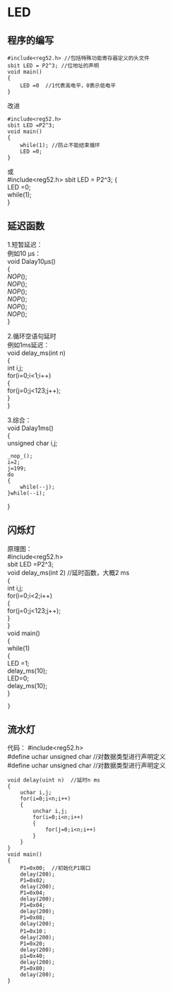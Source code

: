 # LED

## 程序的编写  

    #include<reg52.h> //包括特殊功能寄存器定义的头文件  
    sbit LED = P2^3; //位地址的声明  
    void main()  
    {  
        LED =0  //1代表高电平，0表示低电平  
    }  

改进  

    #include<reg52.h>  
    sbit LED =P2^3;  
    void main()  
    {  
        while(1); //防止不能结束循环
        LED =0; 
    }
或  
    #include<reg52.h>
    sbit LED = P2^3;
    {  
        LED =0;  
        while(1);    
    }  

## 延迟函数  
1.短暂延迟：  
例如10 μs：  
    void Dalay10μs()  
    {  
        _NOP_();  
        _NOP_();  
        _NOP_();  
        _NOP_();  
        _NOP_();  
        _NOP_();  
    }  

2.循环空语句延时  
例如1ms延迟：  
    void delay_ms(int n)  
    {  
        int i,j;  
        for(i=0;i<1;i++)  
        {   
            for(j=0;j<123;j++);  
        }  
    }  

3.综合：  
void Dalay1ms()  
{  
    unsigned char i,j;  

    _nop_();    
    i=2;  
    j=199;  
    do  
    {  
        while(--j);    
    }while(--i);  
}  
  
## 闪烁灯
原理图：  
    #include<reg52.h>  
    sbit LED =P2^3;  
    void delay_ms(int 2)  //延时函数，大概2 ms  
    {  
        int i,j;  
        for(i=0;i<2;i++)  
        {  
            for(j=0;j<123;j++);  
        }  
    }  
    void main()  
    {  
        while(1)  
        {  
            LED =1;  
            delay_ms(10);  
            LED=0;  
            delay_ms(10);  
        }  
    
    }  

## 流水灯  
代码： 
    #include<reg52.h>  
    #define uchar unsigned char   //对数据类型进行声明定义  
    #define uchar unsigned char   //对数据类型进行声明定义  

    void delay(uint n)  //延时n ms  
    {
        uchar i,j;
        for(i=0;i<n;i++)  
        {  
            unchar i,j;  
            for(i=0;i<n;i++)  
            {  
                for(j=0;i<n;i++)  
            }  
        }
    }  
    void main()  
    {  
        P1=0x00;  //初始化P1端口
        delay(200);  
        P1=0x02;  
        delay(200);  
        P1=0x04;  
        delay(200);  
        P1=0x04;
        delay(200);  
        P1=0x08;  
        delay(200);  
        P1=0x10；  
        delay(200);  
        P1=0x20;  
        delay(200);  
        p1=0x40;  
        delay(200);    
        P1=0x80;
        delay(200);
    }  





    


